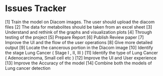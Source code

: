 # Issues Tracker

[1] Train the model on Diacom images. The user should upload the diacom files 
[2] The data for metabolites should be taken from an excel sheet
[3] Understand and rethink of the graphs and visualization plots
[4] Through testing of the project 
[5] Prepare Report
[6] Publish Review paper
[7] Improve the UI and the flow of the user operations
[8] Give more detailed output
[9] Locate the cancerous portion in the Diacom image
[10] Identify the stage Lung Cancer ( Stage I , II, III )
[11] Identify the type of Lung Cancer ( Adenocarcinoma, Small cell etc )
[12] Improve the UI and User experience
[13] Improve the Accuracy of the model
[14] Combine both the models of Lung cancer detection
